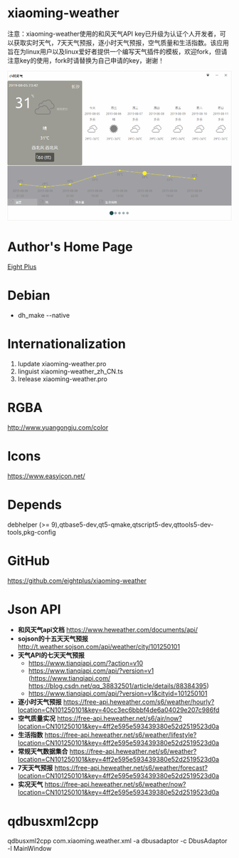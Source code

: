 xiaoming-weather
================

注意：xiaoming-weather使用的和风天气API key已升级为认证个人开发者，可以获取实时天气，7天天气预报，逐小时天气预报，空气质量和生活指数。该应用旨在为linux用户以及linux爱好者提供一个编写天气插件的模板，欢迎fork，但请注意key的使用，fork时请替换为自己申请的key，谢谢！

![](./doc/weather-ui.png)

Author's Home Page
=======
[Eight Plus](https://eightplus.github.io/)

Debian
=======
* dh_make --native

Internationalization
=======
1. lupdate xiaoming-weather.pro
2. linguist xiaoming-weather_zh_CN.ts
3. lrelease xiaoming-weather.pro

RGBA
=======
http://www.yuangongju.com/color

Icons
=======
https://www.easyicon.net/

Depends
=======
debhelper (>= 9),qtbase5-dev,qt5-qmake,qtscript5-dev,qttools5-dev-tools,pkg-config

GitHub
=======
<https://github.com/eightplus/xiaoming-weather>

Json API
=======
* **和风天气api文档** https://www.heweather.com/documents/api/
* **sojson的十五天天气预报** http://t.weather.sojson.com/api/weather/city/101250101
* **天气API的七天天气预报**
	* https://www.tianqiapi.com/?action=v10
	* https://www.tianqiapi.com/api/?version=v1 (https://www.tianqiapi.com/   https://blog.csdn.net/qq_38832501/article/details/88384395)
	* https://www.tianqiapi.com/api/?version=v1&cityid=101250101
* **逐小时天气预报** https://free-api.heweather.com/s6/weather/hourly?location=CN101250101&key=40cc3ec6bbbf4de6a04029e207c986fd
* **空气质量实况** https://free-api.heweather.net/s6/air/now?location=CN101250101&key=4ff2e595e593439380e52d2519523d0a
* **生活指数** https://free-api.heweather.net/s6/weather/lifestyle?location=CN101250101&key=4ff2e595e593439380e52d2519523d0a
* **常规天气数据集合** https://free-api.heweather.net/s6/weather?location=CN101250101&key=4ff2e595e593439380e52d2519523d0a
* **7天天气预报** https://free-api.heweather.net/s6/weather/forecast?location=CN101250101&key=4ff2e595e593439380e52d2519523d0a
* **实况天气** https://free-api.heweather.net/s6/weather/now?location=CN101250101&key=4ff2e595e593439380e52d2519523d0a

qdbusxml2cpp
=======
qdbusxml2cpp com.xiaoming.weather.xml -a dbusadaptor -c DbusAdaptor -l MainWindow
